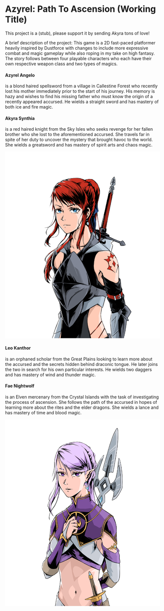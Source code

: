 # Azyrel: Path To Ascension (Working Title)

This project is a (stub), please support it by sending Akyra tons of love!

A brief description of the project: This game is a 2D fast-paced
platformer heavily inspired by Dustforce with changes to include more expressive
combat and magic gameplay while also roping in my take on high fantasy. The story follows
between four playable characters who each have their own respective weapon class and
two types of magics.

#### Azyrel Angelo
is a blond haired spellsword from a village in Callestine Forest who recently lost
his mother immediately prior to the start of his journey. His memory is hazy and
wishes to find his missing father who must know the origin of a recently appeared
accursed. He wields a straight sword and has mastery of both ice and fire magic.

#### Akyra Synthia
is a red haired knight from the Sky Isles who seeks revenge for her
fallen brother who she lost to the aforementioned accursed. She travels far in spite
of her duty to uncover the mystery that brought havoc to the world. She wields a
greatsword and has mastery of spirit arts and chaos magic.

![akyra](https://github.com/alexmalao/Azyrel/blob/master/gallery/portrait_akyra.png)

#### Leo Kanthor
is an orphaned scholar from the Great Plains looking to learn more
about the accursed and the secrets hidden behind draconic tongue. He later joins
the two in search for his own particular interests. He wields two daggers and
has mastery of wind and thunder magic.

#### Fae Nightwolf
is an Elven mercenary from the Crystal Islands with the task of investigating the
process of ascension. She follows the path of the accursed in hopes of learning
more about the rites and the elder dragons. She wields a lance and has mastery
of time and blood magic.

![fae is beautiful and i'd die for her](https://github.com/alexmalao/Azyrel/blob/master/gallery/portrait_fae.png)

